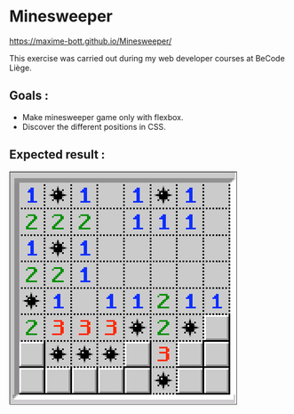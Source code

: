 # Minesweeper

https://maxime-bott.github.io/Minesweeper/

This exercise was carried out during my web developer courses at BeCode Liège.

## Goals :

- Make minesweeper game only with flexbox.
- Discover the different positions in CSS.

## Expected result :

![](icons/minefield.png)

